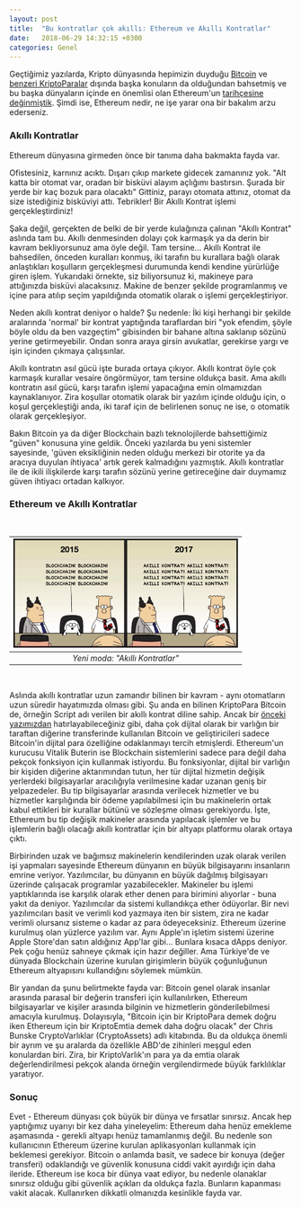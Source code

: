 ```yaml
---
layout: post
title:  "Bu kontratlar çok akıllı: Ethereum ve Akıllı Kontratlar"
date:   2018-06-29 14:32:15 +0300
categories: Genel
---
```




Geçtiğimiz yazılarda, Kripto dünyasında hepimizin duyduğu [Bitcoin](http://ademimerkezi.com/genel/2018/06/01/token-dunyasinin-ilk-oyuncusu-tanidik-bir-isim-bitcoin.html) ve [benzeri KriptoParalar](http://ademimerkezi.com/genel/2018/06/07/token-dunyasina-devam-diger-kriptopalar-litecoin-monero-dash-zcash.html) dışında başka konuların da olduğundan bahsetmiş ve bu başka dünyaların içinde en önemlisi olan Ethereum'un [tarihçesine değinmiştik](http://ademimerkezi.com/genel/2018/06/14/dunyanin-en-buyuk-bilgisayari-ethereumun-hikayesi.html). Şimdi ise, Ethereum nedir, ne işe yarar ona bir bakalım arzu ederseniz. 


### Akıllı Kontratlar

Ethereum dünyasına girmeden önce bir tanıma daha bakmakta fayda var. 

Ofistesiniz, karnınız acıktı. Dışarı çıkıp markete gidecek zamanınız yok. "Alt katta bir otomat var, oradan bir bisküvi alayım açlığımı bastırsın. Şurada bir yerde bir kaç bozuk para olacaktı" Gittiniz, parayı otomata attınız, otomat da size istediğiniz bisküviyi attı. Tebrikler! Bir Akıllı Kontrat işlemi gerçekleştirdiniz!

Şaka değil, gerçekten de belki de bir yerde kulağınıza çalınan "Akıllı Kontrat" aslında tam bu. Akıllı denmesinden dolayı çok karmaşık ya da derin bir kavram bekliyorsunuz ama öyle değil. Tam tersine... Akıllı Kontrat ile bahsedilen, önceden kuralları konmuş, iki tarafın bu kurallara bağlı olarak anlaştıkları koşulların gerçekleşmesi durumunda kendi kendine yürürlüğe giren işlem. Yukarıdaki örnekte, siz biliyorsunuz ki, makineye para attığınızda bisküvi alacaksınız. Makine de benzer şekilde programlanmış ve içine para atılıp seçim yapıldığında otomatik olarak o işlemi gerçekleştiriyor. 

Neden akıllı kontrat deniyor o halde? Şu nedenle: İki kişi herhangi bir şekilde aralarında 'normal' bir kontrat yaptığında taraflardan biri "yok efendim, şöyle böyle oldu da ben vazgeçtim" gibisinden bir bahane altına saklanıp sözünü yerine getirmeyebilir. Ondan sonra araya girsin avukatlar, gerekirse yargı ve işin içinden çıkmaya çalışsınlar.

Akıllı kontratın asıl gücü işte burada ortaya çıkıyor. Akıllı kontrat öyle çok karmaşık kurallar vesaire öngörmüyor, tam tersine oldukça basit. Ama akıllı kontratın asıl gücü, karşı tarafın işlemi yapacağına emin olmamızdan kaynaklanıyor. Zira koşullar otomatik olarak bir yazılım içinde olduğu için, o koşul gerçekleştiği anda, iki taraf için de belirlenen sonuç ne ise, o otomatik olarak gerçekleşiyor. 

Bakın Bitcoin ya da diğer Blockchain bazlı teknolojilerde bahsettiğimiz "güven" konusuna yine geldik. Önceki yazılarda bu yeni sistemler sayesinde, 'güven eksikliğinin neden olduğu merkezi bir otorite ya da aracıya duyulan ihtiyaca' artık gerek kalmadığını yazmıştık. Akıllı kontratlar ile de ikili ilişkilerde karşı tarafın sözünü yerine getireceğine dair duymamız güven ihtiyacı ortadan kalkıyor. 


### Ethereum ve Akıllı Kontratlar


&nbsp;

| ![dilbert-smart-contracts-400.png](/assets/dilbert-smart-contracts-400.png) | 
|:--:| 
| *Yeni moda: "Akıllı Kontratlar"* |

&nbsp;

Aslında akıllı kontratlar uzun zamandır bilinen bir kavram - aynı otomatların uzun süredir hayatımızda olması gibi. Şu anda en bilinen KriptoPara Bitcoin de, örneğin Script adı verilen bir akıllı kontrat diline sahip. Ancak bir [önceki yazımızdan](http://ademimerkezi.com/genel/2018/06/14/dunyanin-en-buyuk-bilgisayari-ethereumun-hikayesi.html) hatırlayabileceğiniz gibi, daha çok dijital olarak bir varlığın bir taraftan diğerine transferinde kullanılan Bitcoin ve geliştiricileri sadece Bitcoin'in dijital para özelliğine odaklanmayı tercih etmişlerdi. Ethereum'un kurucusu Vitalik Buterin ise Blockchain sistemlerini sadece para değil daha pekçok fonksiyon için kullanmak istiyordu. Bu fonksiyonlar, dijital bir varlığın bir kişiden diğerine aktarımından tutun, her tür dijital hizmetin değişik yerlerdeki bilgisayarlar aracılığıyla verilmesine kadar uzanan geniş bir yelpazedeler. Bu tip bilgisayarlar arasında verilecek hizmetler ve bu hizmetler karşılığında bir ödeme yapılabilmesi için bu makinelerin ortak kabul ettikleri bir kurallar bütünü ve sözleşme olması gerekiyordu. İşte, Ethereum bu tip değişik makineler arasında yapılacak işlemler ve bu işlemlerin bağlı olacağı akıllı kontratlar için bir altyapı platformu olarak ortaya çıktı. 

Birbirinden uzak ve bağımsız makinelerin kendilerinden uzak olarak verilen işi yapmaları sayesinde Ethereum dünyanın en büyük bilgisayarını insanların emrine veriyor. Yazılımcılar, bu dünyanın en büyük dağılmış bilgisayarı üzerinde çalışacak programlar yazabilecekler. Makineler bu işlemi yaptıklarında ise karşılık olarak ether denen para birimini alıyorlar - buna yakıt da deniyor. Yazılımcılar da sistemi kullandıkça ether ödüyorlar. Bir nevi yazılımcıları basit ve verimli kod yazmaya iten bir sistem, zira ne kadar verimli olursanız sisteme o kadar az para ödeyeceksiniz. Ethereum üzerine kurulmuş olan yüzlerce yazılım var. Aynı Apple'ın işletim sistemi üzerine Apple Store'dan satın aldığınız App'lar gibi... Bunlara kısaca dApps deniyor. Pek çoğu henüz sahneye çıkmak için hazır değiller. Ama Türkiye'de ve dünyada Blockchain üzerine kurulan girişimlerin büyük çoğunluğunun Ethereum altyapısını kullandığını söylemek mümkün.

Bir yandan da şunu belirtmekte fayda var: Bitcoin genel olarak insanlar arasında parasal bir değerin transferi için kullanılırken, Ethereum bilgisayarlar ve kişiler arasında bilginin ve hizmetlerin gönderilebilmesi amacıyla kurulmuş. Dolayısıyla, "Bitcoin için bir KriptoPara demek doğru iken Ethereum için bir KriptoEmtia demek daha doğru olacak" der Chris Bunske CryptoVarlıklar (CryptoAssets) adlı kitabında. Bu da oldukça önemli bir ayrım ve şu aralarda da özellikle ABD'de zihinleri meşgul eden konulardan biri. Zira, bir KriptoVarlık'ın para ya da emtia olarak değerlendirilmesi pekçok alanda örneğin vergilendirmede büyük farklılıklar yaratıyor. 

### Sonuç 

Evet - Ethereum dünyası çok büyük bir dünya ve fırsatlar sınırsız. Ancak hep yaptığımız uyarıyı bir kez daha yineleyelim: Ethereum daha henüz emekleme aşamasında - gerekli altyapı henüz tamamlanmış değil. Bu nedenle son kullanıcının Ethereum üzerine kurulan aplikasyonları kullanmak için beklemesi gerekiyor. Bitcoin o anlamda basit, ve sadece bir konuya (değer transferi) odaklandığı ve güvenlik konusuna ciddi vakit ayırdığı için daha ileride. Ethereum ise koca bir dünya vaat ediyor, bu nedenle olanaklar sınırsız olduğu gibi güvenlik açıkları da oldukça fazla. Bunların kapanması vakit alacak. Kullanırken dikkatli olmanızda kesinlikle fayda var. 



